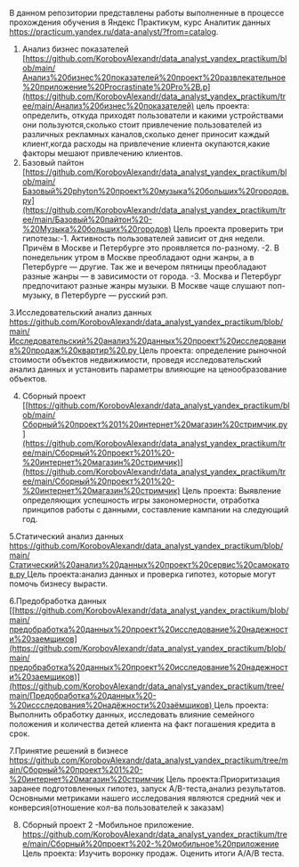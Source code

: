 В данном репозитории представлены работы выполненные в процессе прохождения обучения в Яндекс Практикум, курс Аналитик данных https://practicum.yandex.ru/data-analyst/?from=catalog.
1. Анализ бизнес показателей [https://github.com/KorobovAlexandr/data_analyst_yandex_practikum/blob/main/Анализ%20бизнес%20показателей%20проект%20развлекательное%20приложение%20Procrastinate%20Pro%2B.p](https://github.com/KorobovAlexandr/data_analyst_yandex_practikum/tree/main/Анализ%20бизнес%20показателей) цель проекта: определить, откуда приходят пользователи и какими устройствами они пользуются,сколько стоит привлечение пользователей из различных рекламных каналов,сколько денег приносит каждый клиент,когда расходы на привлечение клиента окупаются,какие факторы мешают привлечению клиентов.
2. Базовый пайтон [https://github.com/KorobovAlexandr/data_analyst_yandex_practikum/blob/main/Базовый%20phyton%20проект%20музыка%20больших%20городов.py](https://github.com/KorobovAlexandr/data_analyst_yandex_practikum/tree/main/Базовый%20пайтон%20-%20Музыка%20больших%20городов) Цель проекта проверить три гипотезы:-1. Активность пользователей зависит от дня недели. Причём в Москве и Петербурге это проявляется по-разному. -2. В понедельник утром в Москве преобладают одни жанры, а в Петербурге — другие. Так же и вечером пятницы преобладают разные жанры — в зависимости от города. -3. Москва и Петербург предпочитают разные жанры музыки. В Москве чаще слушают поп-музыку, в Петербурге — русский рэп.

3.Исследовательский анализ данных [https://github.com/KorobovAlexandr/data_analyst_yandex_practikum/blob/main/Исследовательский%20анализ%20данных%20проект%20исследования%20продаж%20квартир%20.py ](https://github.com/KorobovAlexandr/data_analyst_yandex_practikum/tree/main/Исследовательский%20анализ%20данных%20-%20объявления%20о%20продаже%20квартир) Цель проекта: определение рыночной стоимости объектов недвижимости, проведя исследовательский анализ данных и установить параметры влияющие на ценообразование объектов.

4. Сборный проект [[https://github.com/KorobovAlexandr/data_analyst_yandex_practikum/blob/main/Сборный%20проект%201%20интернет%20магазин%20стримчик.py](https://github.com/KorobovAlexandr/data_analyst_yandex_practikum/tree/main/Сборный%20проект%201%20-%20интернет%20магазин%20стримчик)](https://github.com/KorobovAlexandr/data_analyst_yandex_practikum/tree/main/Сборный%20проект%201%20-%20интернет%20магазин%20стримчик) Цель проекта: Выявление определяющих успешность игры закономерности, отработка принципов работы с данными, составление кампании на следующий год.

5.Статический анализ данных [https://github.com/KorobovAlexandr/data_analyst_yandex_practikum/blob/main/Статический%20анализ%20данных%20проект%20сервис%20самокатов.py ](https://github.com/KorobovAlexandr/data_analyst_yandex_practikum/tree/main/Статический%20анализ%20данных%20-%20сервис%20аренды%20самокатов)Цель проекта:анализ данных и проверка  гипотез, которые могут помочь бизнесу вырасти.

6.Предобработка данных [[[https://github.com/KorobovAlexandr/data_analyst_yandex_practikum/blob/main/предобработка%20данных%20проект%20исследование%20надежности%20заемщиков](https://github.com/KorobovAlexandr/data_analyst_yandex_practikum/blob/main/предобработка%20данных%20проект%20исследование%20надежности%20заемщиков)](https://github.com/KorobovAlexandr/data_analyst_yandex_practikum/tree/main/Предобработка%20данных%20-%20иссследования%20надёжности%20заёмщиков) ](https://github.com/KorobovAlexandr/data_analyst_yandex_practikum/tree/main/Предобработка%20данных%20-%20иссследования%20надёжности%20заёмщиков) Цель проекта: Выполнить обработку данных, исследовать влияние семейного положения и количества детей клиента на факт погашения кредита в срок. 

7.Принятие решений в бизнесе https://github.com/KorobovAlexandr/data_analyst_yandex_practikum/tree/main/Сборный%20проект%201%20-%20интернет%20магазин%20стримчик
Цель проекта:Приоритизация заранее подготовленных гипотез, запуск A/B-теста,анализ результатов.
Основными метриками нашего исследования являются средний чек и конверсия(отношение кол-ва пользователей к заказам)

8. Сборный проект 2 -Мобильное приложение.
https://github.com/KorobovAlexandr/data_analyst_yandex_practikum/tree/main/Сборный%20проект%202-%20мобильное%20приложение
 Цель проекта: Изучить воронку продаж. Оценить итоги А/А/В теста.
